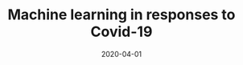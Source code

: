 ---
layout: post
title: Machine learning in responses to Covid-19
date: 2020-04-01
categories: research
root: /work/
description: Reporting, medical analysis and risk assessment methodologies
redirect: /img/work/msdv/Molloy_Artificial-Intelligence-Covid-19.pdf
---